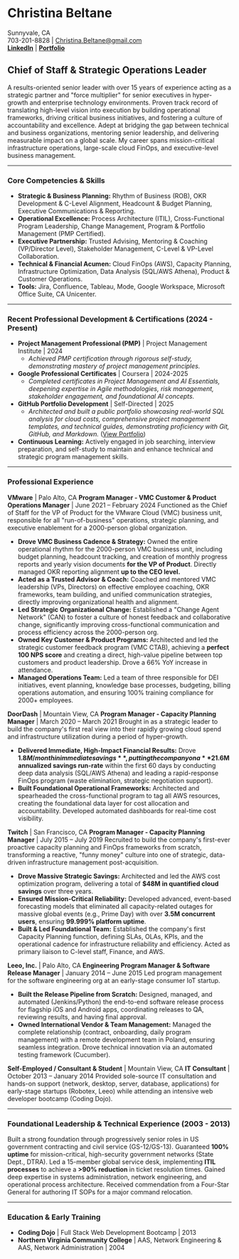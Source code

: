 # Christina Beltane  
Sunnyvale, CA  
703-201-8828 | Christina.Beltane@gmail.com   
[**LinkedIn**](https://www.linkedin.com/in/christinabeltane) | [**Portfolio**](https://github.com/pixieluv/Christina-Beltane-Portfolio)



## Chief of Staff & Strategic Operations Leader

A results-oriented senior leader with over 15 years of experience acting as a strategic partner and "force multiplier" for senior executives in hyper-growth and enterprise technology environments. Proven track record of translating high-level vision into execution by building operational frameworks, driving critical business initiatives, and fostering a culture of accountability and excellence. Adept at bridging the gap between technical and business organizations, mentoring senior leadership, and delivering measurable impact on a global scale. My career spans mission-critical infrastructure operations, large-scale cloud FinOps, and executive-level business management.

---

### **Core Competencies & Skills**

* **Strategic & Business Planning:** Rhythm of Business (ROB), OKR Development & C-Level Alignment, Headcount & Budget Planning, Executive Communications & Reporting.
* **Operational Excellence:** Process Architecture (ITIL), Cross-Functional Program Leadership, Change Management, Program & Portfolio Management (PMP Certified).
* **Executive Partnership:** Trusted Advising, Mentoring & Coaching (VP/Director Level), Stakeholder Management, C-Level & VP-Level Collaboration.
* **Technical & Financial Acumen:** Cloud FinOps (AWS), Capacity Planning, Infrastructure Optimization, Data Analysis (SQL/AWS Athena), Product & Customer Operations.
* **Tools:** Jira, Confluence, Tableau, Mode, Google Workspace, Microsoft Office Suite, CA Unicenter.

---

### **Recent Professional Development & Certifications (2024 - Present)**

* **Project Management Professional (PMP)** | Project Management Institute | 2024
    * *Achieved PMP certification through rigorous self-study, demonstrating mastery of project management principles.*
* **Google Professional Certificates** | Coursera | 2024-2025
    * *Completed certificates in Project Management and AI Essentials, deepening expertise in Agile methodologies, risk management, stakeholder engagement, and foundational AI concepts.*
* **GitHub Portfolio Development** | Self-Directed | 2025
    * *Architected and built a public portfolio showcasing real-world SQL analysis for cloud costs, comprehensive project management templates, and technical guides, demonstrating proficiency with Git, GitHub, and Markdown.* ([View Portfolio](https://github.com/pixieluv/Christina-Beltane-Portfolio))
* **Continuous Learning:** Actively engaged in job searching, interview preparation, and self-study to maintain and enhance technical and strategic program management skills.

---

### **Professional Experience**

**VMware** | Palo Alto, CA
**Program Manager - VMC Customer & Product Operations Manager** | June 2021 – February 2024
Functioned as the Chief of Staff for the VP of Product for the VMware Cloud (VMC) business unit, responsible for all "run-of-business" operations, strategic planning, and executive enablement for a 2000-person global organization.
* **Drove VMC Business Cadence & Strategy:** Owned the entire operational rhythm for the 2000-person VMC business unit, including budget planning, headcount tracking, and creation of monthly progress reports and yearly vision documents **for the VP of Product**. Directly managed OKR reporting alignment **up to the CEO level.**
* **Acted as a Trusted Advisor & Coach:** Coached and mentored VMC leadership (VPs, Directors) on effective employee coaching, OKR frameworks, team building, and unified communication strategies, directly improving organizational health and alignment.
* **Led Strategic Organizational Change:** Established a "Change Agent Network" (CAN) to foster a culture of honest feedback and collaborative change, significantly improving cross-functional communication and process efficiency across the 2000-person org.
* **Owned Key Customer & Product Programs:** Architected and led the strategic customer feedback program (VMC CTAB), achieving a **perfect 100 NPS score** and creating a direct, high-value pipeline between top customers and product leadership. Drove a 66% YoY increase in attendance.
* **Managed Operations Team:** Led a team of three responsible for DEI initiatives, event planning, knowledge base processes, budgeting, billing operations automation, and ensuring 100% training compliance for 2000+ employees.

**DoorDash** | Mountain View, CA
**Program Manager - Capacity Planning Manager** | March 2020 – March 2021
Brought in as a strategic leader to build the company's first real view into their rapidly growing cloud spend and infrastructure utilization during a period of hyper-growth.
* **Delivered Immediate, High-Impact Financial Results:** Drove **$1.8M/month in immediate savings**, putting the company on a **$21.6M annualized savings run-rate** within the first 60 days by conducting deep data analysis (SQL/AWS Athena) and leading a rapid-response FinOps program (waste elimination, strategic negotiation support).
* **Built Foundational Operational Frameworks:** Architected and spearheaded the cross-functional program to tag all AWS resources, creating the foundational data layer for cost allocation and accountability. Developed automated dashboards for real-time cost visibility.

**Twitch** | San Francisco, CA
**Program Manager - Capacity Planning Manager** | July 2015 – July 2019
Recruited to build the company's first-ever proactive capacity planning and FinOps frameworks from scratch, transforming a reactive, "funny money" culture into one of strategic, data-driven infrastructure management post-acquisition.
* **Drove Massive Strategic Savings:** Architected and led the AWS cost optimization program, delivering a total of **$48M in quantified cloud savings** over three years.
* **Ensured Mission-Critical Reliability:** Developed advanced, event-based forecasting models that eliminated all capacity-related outages for massive global events (e.g., Prime Day) with over **3.5M concurrent users**, ensuring **99.999% platform uptime**.
* **Built & Led Foundational Team:** Established the company's first Capacity Planning function, defining SLAs, OLAs, KPIs, and the operational cadence for infrastructure reliability and efficiency. Acted as primary liaison to C-level staff, Finance, and AWS.

**Leeo, Inc.** | Palo Alto, CA
**Engineering Program Manager & Software Release Manager** | January 2014 – June 2015
Led program management for the software engineering org at an early-stage consumer IoT startup.
* **Built the Release Pipeline from Scratch:** Designed, managed, and automated (Jenkins/Python) the end-to-end software release process for flagship iOS and Android apps, coordinating releases to QA, reviewing results, and having final approval.
* **Owned International Vendor & Team Management:** Managed the complete relationship (contract, onboarding, daily program management) with a remote development team in Poland, ensuring seamless integration. Drove technical innovation via an automated testing framework (Cucumber).

**Self-Employed / Consultant & Student** | Mountain View, CA
**IT Consultant** | October 2013 – January 2014
Provided sole-source IT consultation and hands-on support (network, desktop, server, database, applications) for early-stage startups (Robotex, Leeo) while attending an intensive web developer bootcamp (Coding Dojo).

---

### **Foundational Leadership & Technical Experience (2003 - 2013)**

Built a strong foundation through progressively senior roles in US government contracting and civil service (GS-12/GS-13). Guaranteed **100% uptime** for mission-critical, high-security government networks (State Dept., DTRA). Led a 15-member global service desk, implementing **ITIL processes** to achieve a **>90% reduction** in ticket resolution times. Gained deep expertise in systems administration, network engineering, and operational process architecture. Received commendation from a Four-Star General for authoring IT SOPs for a major command relocation.

---

### **Education & Early Training**

* **Coding Dojo** | Full Stack Web Development Bootcamp | 2013
* **Northern Virginia Community College** | AAS, Network Engineering & AAS, Network Administration | 2004
